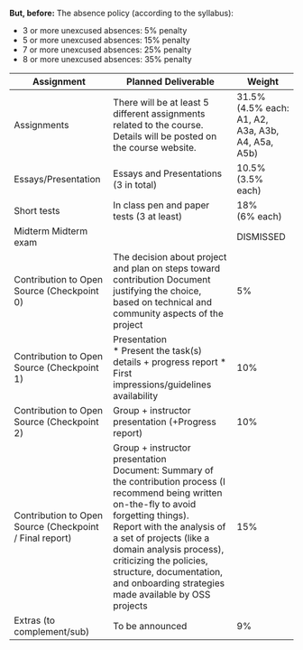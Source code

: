 **But, before:** The absence policy (according to the syllabus):
* 3 or more unexcused absences: 5% penalty
* 5 or more  unexcused absences: 15% penalty
* 7 or more  unexcused absences: 25% penalty
* 8 or more  unexcused absences: 35% penalty

| Assignment                                               | Planned Deliverable                                                                                                                                                                           | Weight  |
|----------------------------------------------------------|-----------------------------------------------------------------------------------------------------------------------------------------------------------------------------------------------|---------|
| Assignments                                              | There will be at least 5 different assignments related to the course. Details will be posted on the course website.                                                                           | 31.5% <br>(4.5% each: A1, A2, A3a, A3b, A4, A5a, A5b)   |
| Essays/Presentation                                      | Essays and Presentations (3 in total)                                                                                                                                                         | 10.5% <br>(3.5% each)   |
| Short tests                                              | In class pen and paper tests (3 at least)                                                                                                                                                     | 18% <br>(6% each)   |
| Midterm Midterm exam                                     |                                                                                                                                                                                               | DISMISSED|
| Contribution to Open Source (Checkpoint 0)               | The decision about project and plan on steps toward contribution Document justifying the choice, based on technical and community aspects of the project                                      | 5%      |
| Contribution to Open Source (Checkpoint 1)               | Presentation<br>* Present the task(s) details + progress report * First impressions/guidelines availability                                                                                                                                                                                  | 10%     |
| Contribution to Open Source (Checkpoint 2)               | Group + instructor presentation (+Progress report)                                                                                                                                                   | 10%     |
| Contribution to Open Source (Checkpoint / Final report)  | Group + instructor presentation<br> Document: Summary of the contribution process (I recommend being written on-the-fly to avoid forgetting things).<br>Report with the analysis of a set of projects (like a domain analysis process), criticizing the policies, structure, documentation, and onboarding strategies made available by OSS projects   | 15%     |
| Extras (to complement/sub)                               | To be announced                                                                                                                                                                               | 9%      |
